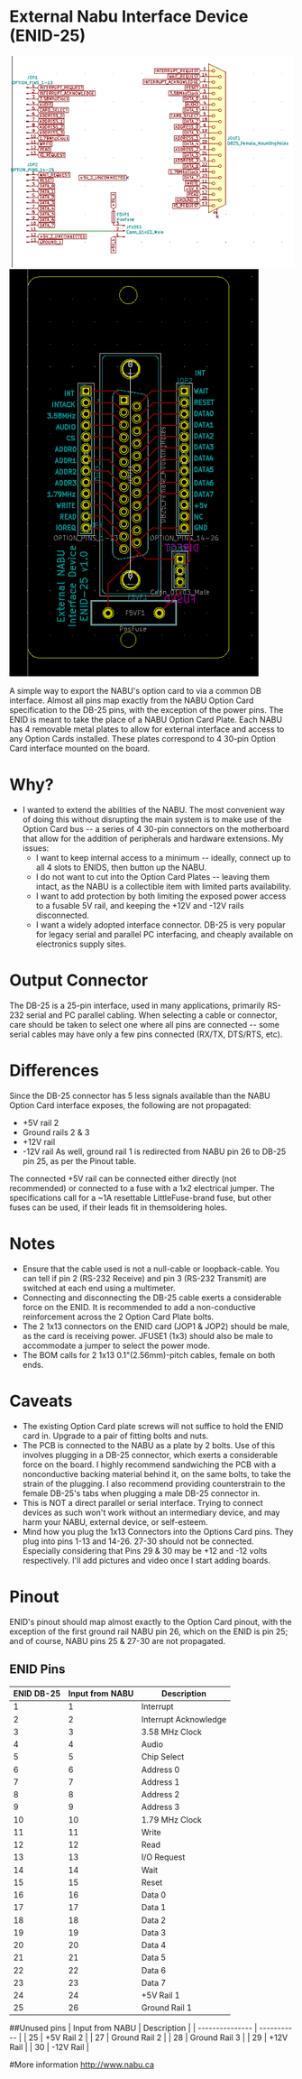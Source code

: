 # External Nabu Interface Device (ENID-25)
![Schematic](/Schematic.png) ![Printed circuit board](/PCB.png)

A simple way to export the NABU's option card to via a common DB interface. Almost all pins map exactly from the NABU Option Card specification to the DB-25 pins, with the exception of the power pins.
The ENID is meant to take the place of a NABU Option Card Plate. Each NABU has 4 removable metal plates to allow for external interface and access to any  Option Cards installed. These plates correspond to 4 30-pin Option Card interface mounted on the board.

# Why?
- I wanted to extend the abilities of the NABU. The most convenient way of doing this without disrupting the main system is to make use of the Option Card bus -- a series of 4 30-pin connectors on the motherboard that allow for the addition of peripherals and hardware extensions. My issues:
  - I want to keep internal access to a minimum -- ideally, connect up to all 4 slots to ENIDS, then button up the NABU.
  - I do not want to cut into the Option Card Plates -- leaving them intact, as the NABU is a collectible item with limited parts availability.
  - I want to add protection by both limiting the exposed power access to a fusable 5V rail, and keeping the +12V and -12V rails disconnected.
  - I want a widely adopted interface connector. DB-25 is very popular for legacy serial and parallel PC interfacing, and cheaply available on electronics supply sites.

# Output Connector
The DB-25 is a 25-pin interface, used in many applications, primarily RS-232 serial and PC parallel cabling. When selecting a cable or connector, care should be taken to select one where all pins are connected -- some serial cables may have only a few pins connected (RX/TX, DTS/RTS, etc).

# Differences
Since the DB-25 connector has 5 less signals available than the NABU Option Card interface exposes, the following are not propagated:
- +5V rail 2
- Ground rails 2 & 3
- +12V rail
- -12V rail
As well, ground rail 1 is redirected from NABU pin 26 to DB-25 pin 25, as per the Pinout table.

The connected +5V rail can be connected either directly (not recommended) or connected to a fuse with a 1x2 electrical jumper. The specifications call for a ~1A resettable LittleFuse-brand fuse, but other fuses can be used, if their leads fit in themsoldering holes.

# Notes
- Ensure that the cable used is not a null-cable or loopback-cable. You can tell if pin 2 (RS-232 Receive) and pin 3 (RS-232 Transmit) are switched at each end using a multimeter.
- Connecting and disconnecting the DB-25 cable exerts a considerable force on the ENID. It is recommended to add a non-conductive reinforcement across the 2 Option Card Plate bolts.
- The 2 1x13 connectors on the ENID card (JOP1 & JOP2) should be male, as the card is receiving power. JFUSE1 (1x3) should also be male to accommodate a jumper to select the power mode.
- The BOM calls for 2 1x13 0.1"(2.56mm)-pitch cables, female on both ends.

# Caveats
- The existing Option Card plate screws will not suffice to hold the ENID card in. Upgrade to a pair of fitting bolts and nuts.
- The PCB is connected to the NABU as a plate by 2 bolts. Use of this involves plugging in a DB-25 connector, which exerts a considerable force on the board. I highly recommend sandwiching the PCB with a nonconductive backing material behind it, on the same bolts, to take the strain of the plugging. I also recommend providing counterstrain to the female DB-25's tabs when plugging a male DB-25 connector in.
- This is NOT a direct parallel or serial interface. Trying to connect devices as such won't work without an intermediary device, and may harm your NABU, external device, or self-esteem.
- Mind how you plug the 1x13 Connectors into the Options Card pins. They plug into pins 1-13 and 14-26. 27-30 should not be connected. Especially considering that Pins 29 & 30 may be +12 and -12 volts respectively. I'll add pictures and video once I start adding boards.

# Pinout
ENID's pinout should map almost exactly to the Option Card pinout, with the exception of the first ground rail NABU pin 26, which on the ENID is pin 25; and of course, NABU pins 25 & 27-30 are not propagated.

## ENID Pins
| ENID DB-25 | Input from NABU | Description |
| ---------- | --------------- | ----------- |
| 1 | 1 | Interrupt |
| 2 | 2 | Interrupt Acknowledge |
| 3 | 3 | 3.58 MHz Clock |
| 4 | 4 | Audio |
| 5 | 5 | Chip Select |
| 6 | 6 | Address 0 |
| 7 | 7 | Address 1 |
| 8 | 8 | Address 2 |
| 9 | 9 | Address 3 |
| 10 | 10 | 1.79 MHz Clock |
| 11 | 11 | Write |
| 12 | 12 | Read |
| 13 | 13 | I/O Request |
| 14 | 14 | Wait |
| 15 | 15 | Reset |
| 16 | 16 | Data 0 |
| 17 | 17 | Data 1 |
| 18 | 18 | Data 2 |
| 19 | 19 | Data 3 |
| 20 | 20 | Data 4 |
| 21 | 21 | Data 5 |
| 22 | 22 | Data 6 |
| 23 | 23 | Data 7 |
| 24 | 24 | +5V Rail 1 |
| 25 | 26 | Ground Rail 1 |

##Unused pins
| Input from NABU | Description |
| --------------- | ----------- |
| 25 | +5V Rail 2 |
| 27 | Ground Rail 2 |
| 28 | Ground Rail 3 |
| 29 | +12V Rail |
| 30 | -12V Rail |

#More information
http://www.nabu.ca
